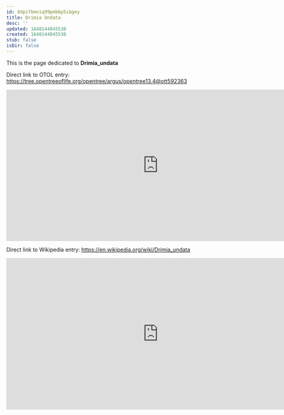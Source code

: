 ```yaml
---
id: 8dpifbmniq99pmb6p5ibgey
title: Drimia Undata
desc: ''
updated: 1648144045538
created: 1648144045538
stub: false
isDir: false
---
```

This is the page dedicated to **Drimia_undata**


Direct link to OTOL entry: https://tree.opentreeoflife.org/opentree/argus/opentree13.4@ott592363



<html>
    <body>
    <iframe src="https://tree.opentreeoflife.org/opentree/argus/opentree13.4@ott592363"
    width="800" height="400" frameborder="0" allowfullscreen> </iframe>
    </body>
</html>
    


Direct link to Wikipedia entry: https://en.wikipedia.org/wiki/Drimia_undata



<html>
    <body>
    <iframe src="https://en.wikipedia.org/wiki/Drimia_undata"
    width="800" height="400" frameborder="0" allowfullscreen> </iframe>
    </body>
</html>
    
